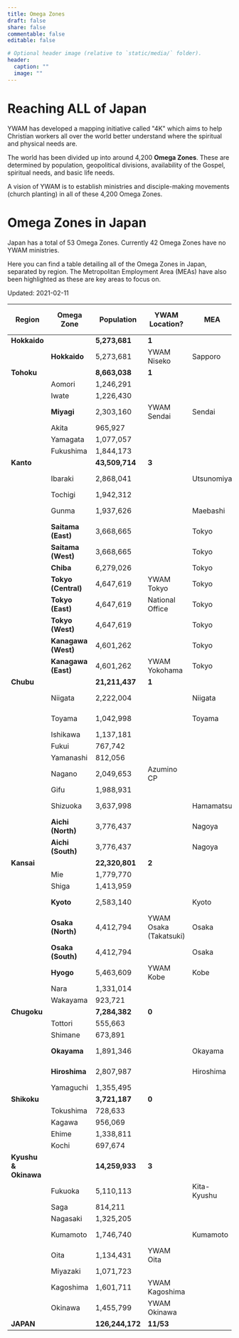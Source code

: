 ```yaml
---
title: Omega Zones
draft: false
share: false
commentable: false
editable: false

# Optional header image (relative to `static/media/` folder).
header:
  caption: ""
  image: ""
---
```


# Reaching ALL of Japan

YWAM has developed a mapping initiative called "4K" which aims to help Christian workers all over the world better understand where the spiritual and physical needs are.

The world has been divided up into around 4,200 **Omega Zones**. These are determined by population, geopolitical divisions, availability of the Gospel, spiritual needs, and basic life needs.

A vision of YWAM is to establish ministries and disciple-making movements (church planting) in all of these 4,200 Omega Zones.

# Omega Zones in Japan

Japan has a total of 53 Omega Zones. Currently 42 Omega Zones have no YWAM ministries.

Here you can find a table detailing all of the Omega Zones in Japan, separated by region. The Metropolitan Employment Area (MEAs) have also been highlighted as these are key areas to focus on.

Updated: 2021-02-11

| Region           | Omega Zone         | Population       | YWAM Location?       | MEA              | MEA Population (Rank) |
| -----------------| -------------------| -----------------| ---------------------| -----------------| ------------------------|
| **Hokkaido**     |                    | **5,273,681**    | **1**                |                  |                 |
|                  | **Hokkaido**       | 5,273,681        | YWAM Niseko          | Sapporo          | 2,362,914 (7th) |
| **Tohoku**       |                    | **8,663,038**    | **1**                |                  |                 |
|                  | Aomori             | 1,246,291        |                      |                  |                 |
|                  | Iwate              | 1,226,430        |                      |                  |                 |
|                  | **Miyagi**         | 2,303,160        | YWAM Sendai          | Sendai           | 1,612,499 (8th) |
|                  | Akita              | 965,927          |                      |                  |                 |
|                  | Yamagata           | 1,077,057        |                      |                  |                 |
|                  | Fukushima          | 1,844,173        |                      |                  |                 |
| **Kanto**        |                    | **43,509,714**   | **3**                |                  |                 |
|                  | Ibaraki            | 2,868,041        |                      | Utsunomiya      | 1,103,745 (15th) |
|                  | Tochigi            | 1,942,312        |                      |                  |                 |
|                  | Gunma              | 1,937,626        |                      | Maebashi        | 1,263,034 (12th) |
|                  | **Saitama (East)** | 3,668,665        |                      | Tokyo            |                 |
|                  | **Saitama (West)** | 3,668,665        |                      | Tokyo            |                 |
|                  | **Chiba**          | 6,279,026        |                      | Tokyo            |                 |
|                 | **Tokyo (Central)** | 4,647,619        | YWAM Tokyo           | Tokyo           | 35,303,778 (1st) |
|                 | **Tokyo (East)**    | 4,647,619        | National Office      | Tokyo            |                 |
|                 | **Tokyo (West)**    | 4,647,619        |                      | Tokyo            |                 |
|                  | **Kanagawa (West)** | 4,601,262       |                      | Tokyo            |                 |
|                  | **Kanagawa (East)** | 4,601,262       | YWAM Yokohama        | Tokyo            |                 |
| **Chubu**        |                    | **21,211,437**   | **1**                |                  |                 |
|                  | Niigata            | 2,222,004        |                      | Niigata         | 1,060,013 (17th) |
|                  | Toyama             | 1,042,998        |                      | Toyama         | 1,066,328 (16th)  |
|                  | Ishikawa           | 1,137,181        |                      |                  |                 |
|                  | Fukui              | 767,742          |                      |                  |                 |
|                  | Yamanashi          | 812,056          |                      |                  |                 |
|                  | Nagano             | 2,049,653        | Azumino CP           |                  |                 |
|                  | Gifu               | 1,988,931        |                      |                  |                 |
|                  | Shizuoka           | 3,637,998        |                      | Hamamatsu       | 1,129,296 (13th) |
|                  | **Aichi (North)**  | 3,776,437        |                      | Nagoya           | 6,871,632 (3rd) |
|                  | **Aichi (South)**  | 3,776,437        |                      | Nagoya           |                 |
| **Kansai**       |                    | **22,320,801**   | **2**                |                  |                 |
|                  | Mie                | 1,779,770        |                      |                  |                 |
|                  | Shiga              | 1,413,959        |                      |                  |                 |
|                  | **Kyoto**          | 2,583,140        |                      | Kyoto            | 2,801,044 (4th) |
|                  | **Osaka (North)**  | 4,412,794        | YWAM Osaka (Takatsuki) | Osaka         | 12,078,820 (2nd) |
|                  | **Osaka (South)**  | 4,412,794        |                      | Osaka            |                 |
|                  | **Hyogo**          | 5,463,609        | YWAM Kobe            | Kobe             | 2,419,973 (6th) |
|                  | Nara               | 1,331,014        |                      |                  |                 |
|                  | Wakayama           | 923,721          |                      |                  |                 |
| **Chugoku**      |                    | **7,284,382**    | **0**                |                  |                 |
|                  | Tottori            | 555,663          |                      |                  |                 |
|                  | Shimane            | 673,891          |                      |                  |                 |
|                  | **Okayama**        | 1,891,346        |                      | Okayama          | 1,526,503 (9th) |
|                  | **Hiroshima**      | 2,807,987        |                      | Hiroshima       | 1,431,634 (10th) |
|                  | Yamaguchi          | 1,355,495        |                      |                  |                 |
| **Shikoku**      |                    | **3,721,187**    | **0**                |                  |                 |
|                  | Tokushima          | 728,633          |                      |                  |                 |
|                  | Kagawa             | 956,069          |                      |                  |                 |
|                  | Ehime              | 1,338,811        |                      |                  |                 |
|                  | Kochi              | 697,674          |                      |                  |                 |
| **Kyushu & Okinawa** |                | **14,259,933**   | **3**                |                  |                 |
|                  | Fukuoka            | 5,110,113        |                      | Kita-Kyushu     | 1,314,276 (11th) |
|                  | Saga               | 814,211          |                      |                  |                 |
|                  | Nagasaki           | 1,325,205        |                      |                  |                 |
|                  | Kumamoto           | 1,746,740        |                      | Kumamoto        | 1,111,596 (14th) |
|                  | Oita               | 1,134,431        | YWAM Oita            |                  |                 |
|                  | Miyazaki           | 1,071,723        |                      |                  |                 |
|                  | Kagoshima          | 1,601,711        | YWAM Kagoshima       |                  |                 |
|                  | Okinawa            | 1,455,799        | YWAM Okinawa         |                  |                 |
| **JAPAN**        |                    | **126,244,172**  | **11/53**            |                  |                 |
